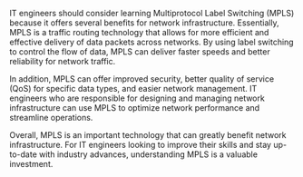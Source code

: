 IT engineers should consider learning Multiprotocol Label Switching (MPLS) because it offers several benefits for network infrastructure. Essentially, MPLS is a traffic routing technology that allows for more efficient and effective delivery of data packets across networks. By using label switching to control the flow of data, MPLS can deliver faster speeds and better reliability for network traffic.

In addition, MPLS can offer improved security, better quality of service (QoS) for specific data types, and easier network management. IT engineers who are responsible for designing and managing network infrastructure can use MPLS to optimize network performance and streamline operations.

Overall, MPLS is an important technology that can greatly benefit network infrastructure. For IT engineers looking to improve their skills and stay up-to-date with industry advances, understanding MPLS is a valuable investment.
